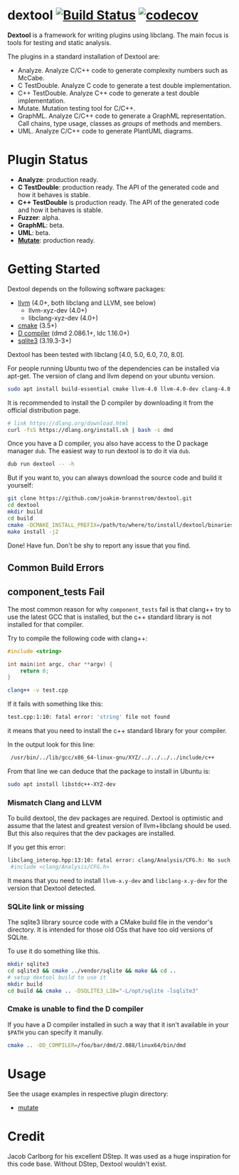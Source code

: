 # dextool [![Build Status](https://dev.azure.com/wikodes/wikodes/_apis/build/status/joakim-brannstrom.dextool?branchName=master)](https://dev.azure.com/wikodes/wikodes/_build/latest?definitionId=1&branchName=master) [![codecov](https://codecov.io/gh/joakim-brannstrom/dextool/branch/master/graph/badge.svg)](https://codecov.io/gh/joakim-brannstrom/dextool)

**Dextool** is a framework for writing plugins using libclang. The main focus
is tools for testing and static analysis.

The plugins in a standard installation of Dextool are:
 - Analyze. Analyze C/C++ code to generate complexity numbers such as McCabe.
 - C TestDouble. Analyze C code to generate a test double implementation.
 - C++ TestDouble. Analyze C++ code to generate a test double implementation.
 - Mutate. Mutation testing tool for C/C++.
 - GraphML. Analyze C/C++ code to generate a GraphML representation.
   Call chains, type usage, classes as _groups_ of methods and members.
 - UML. Analyze C/C++ code to generate PlantUML diagrams.

# Plugin Status

 * **Analyze**: production ready.
 * **C TestDouble**: production ready. The API of the generated code and how it behaves is stable.
 * **C++ TestDouble** is production ready. The API of the generated code and how it behaves is stable.
 * **Fuzzer**: alpha.
 * **GraphML**: beta.
 * **UML**: beta.
 * [**Mutate**](plugin/mutate/README.md): production ready.

# Getting Started

Dextool depends on the following software packages:

 * [llvm](http://releases.llvm.org/download.html) (4.0+, both libclang and LLVM, see below)
    * llvm-xyz-dev (4.0+)
    * libclang-xyz-dev (4.0+)
 * [cmake](https://cmake.org/download) (3.5+)
 * [D compiler](https://dlang.org/download.html) (dmd 2.086.1+, ldc 1.16.0+)
 * [sqlite3](https://sqlite.org/download.html) (3.19.3-3+)

Dextool has been tested with libclang [4.0, 5.0, 6.0, 7.0, 8.0].

For people running Ubuntu two of the dependencies can be installed via apt-get.
The version of clang and llvm depend on your ubuntu version.
```sh
sudo apt install build-essential cmake llvm-4.0 llvm-4.0-dev clang-4.0 libclang-4.0-dev libsqlite3-dev
```

It is recommended to install the D compiler by downloading it from the official distribution page.
```sh
# link https://dlang.org/download.html
curl -fsS https://dlang.org/install.sh | bash -s dmd
```

Once you have a D compiler, you also have access to the D package manager `dub`. The easiest way to run dextool is to do it via `dub`.
```sh
dub run dextool -- -h
```

But if you want to, you can always download the source code and build it yourself:
```sh
git clone https://github.com/joakim-brannstrom/dextool.git
cd dextool
mkdir build
cd build
cmake -DCMAKE_INSTALL_PREFIX=/path/to/where/to/install/dextool/binaries ..
make install -j2
```

Done! Have fun.
Don't be shy to report any issue that you find.

## Common Build Errors

## component_tests Fail

The most common reason for why `component_tests` fail is that clang++ try to use the latest GCC that is installed, but the c++ standard library is not installed for that compiler.

Try to compile the following code with clang++:
```c++
#include <string>

int main(int argc, char **argv) {
    return 0;
}
```

```sh
clang++ -v test.cpp
```

If it fails with something like this:
```sh
test.cpp:1:10: fatal error: 'string' file not found
```

it means that you need to install the c++ standard library for your compiler.

In the output look for this line:
```sh
 /usr/bin/../lib/gcc/x86_64-linux-gnu/XYZ/../../../../include/c++
```

From that line we can deduce that the package to install in Ubuntu is:
```sh
sudo apt install libstdc++-XYZ-dev
```

### Mismatch Clang and LLVM

To build dextool, the dev packages are required. Dextool is optimistic and assume that the latest and greatest version of llvm+libclang should be used. But this also requires that the dev packages are installed.

If you get this error:
```sh
libclang_interop.hpp:13:10: fatal error: clang/Analysis/CFG.h: No such file or directory
 #include <clang/Analysis/CFG.h>
```

It means that you need to install `llvm-x.y-dev` and `libclang-x.y-dev` for the version that Dextool detected.

### SQLite link or missing

The sqlite3 library source code with a CMake build file in the vendor's directory. It is intended for those old OSs that have too old versions of SQLite.

To use it do something like this.
```sh
mkdir sqlite3
cd sqlite3 && cmake ../vendor/sqlite && make && cd ..
# setup dextool build to use it
mkdir build
cd build && cmake .. -DSQLITE3_LIB="-L/opt/sqlite -lsqlite3"
```

### Cmake is unable to find the D compiler

If you have a D compiler installed in such a way that it isn't available in
your `$PATH` you can specify it manully.

```sh
cmake .. -DD_COMPILER=/foo/bar/dmd/2.088/linux64/bin/dmd
```

# Usage

See the usage examples in respective plugin directory:
 * [mutate](plugin/mutate/examples)

# Credit
Jacob Carlborg for his excellent DStep. It was used as a huge inspiration for
this code base. Without DStep, Dextool wouldn't exist.
